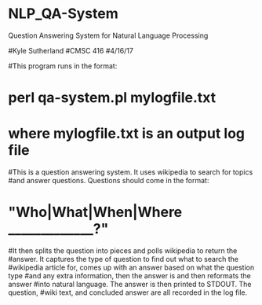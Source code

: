 # NLP_QA-System
Question Answering System for Natural Language Processing


#Kyle Sutherland
#CMSC 416
#4/16/17

#This program runs in the format:
#     perl qa-system.pl mylogfile.txt
# where mylogfile.txt is an output log file

#This is a question answering system.  It uses wikipedia to search for topics
#and answer questions.  Questions should come in the format: 
#    "Who|What|When|Where _____________?"
#It then splits the question into pieces and polls wikipedia to return the 
#answer.  It captures the type of question to find out what to search the 
#wikipedia article for, comes up with an answer based on what the question type 
#and any extra information, then the answer is and then reformats the answer 
#into natural language.  The answer is then printed to STDOUT.  The question, 
#wiki text, and concluded answer are all recorded in the log file.

